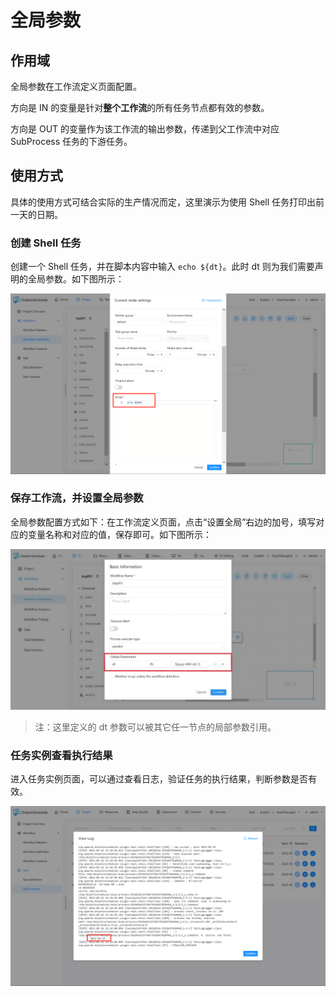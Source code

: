 # 全局参数

## 作用域

全局参数在工作流定义页面配置。

方向是 IN 的变量是针对**整个工作流**的所有任务节点都有效的参数。

方向是 OUT 的变量作为该工作流的输出参数，传递到父工作流中对应 SubProcess 任务的下游任务。

## 使用方式

具体的使用方式可结合实际的生产情况而定，这里演示为使用 Shell 任务打印出前一天的日期。

### 创建 Shell 任务

创建一个 Shell 任务，并在脚本内容中输入 `echo ${dt}`。此时 dt 则为我们需要声明的全局参数。如下图所示：

![global-parameter01](../../../../img/new_ui/dev/parameter/global_parameter01.png)

### 保存工作流，并设置全局参数

全局参数配置方式如下：在工作流定义页面，点击“设置全局”右边的加号，填写对应的变量名称和对应的值，保存即可。如下图所示：

![global-parameter02](../../../../img/new_ui/dev/parameter/global_parameter02.png)

> 注：这里定义的 dt 参数可以被其它任一节点的局部参数引用。

### 任务实例查看执行结果

进入任务实例页面，可以通过查看日志，验证任务的执行结果，判断参数是否有效。

![global-parameter03](../../../../img/new_ui/dev/parameter/global_parameter03.png)

